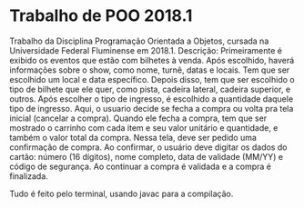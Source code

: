 # Trabalho de POO 2018.1
Trabalho  da  Disciplina  Programação  Orientada  a  Objetos, cursada na Universidade Federal Fluminense em 2018.1.
Descrição: Primeiramente é exibido os eventos que estão com bilhetes à venda. Após escolhido, haverá informações sobre o show, como nome, turnê, datas e locais. Tem que ser escolhido um local e data específico. 
Depois disso, tem que ser escolhido o tipo de bilhete que ele quer, como pista, cadeira lateral, cadeira superior, e outros. Após escolher o tipo de ingresso, é escolhido a quantidade daquele tipo de ingresso. Aqui, o usuario decide se fecha a compra ou volta pra tela inicial (cancelar a compra). 
Quando ele fecha a compra, tem que ser mostrado o carrinho com cada item e seu valor unitário e quantidade, e também o valor total da compra. Nessa tela, deve ser pedido uma confirmação de compra. Ao confirmar, o usuário deve digitar os dados do cartão: número (16 dígitos), nome completo, data de validade (MM/YY) e código de segurança. Ao continuar a compra é validada e a compra é finalizada.

Tudo é feito pelo terminal, usando javac para a compilação.